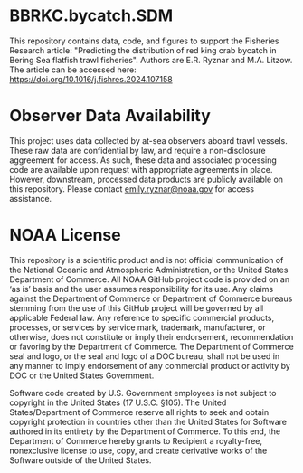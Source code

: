 # BBRKC.bycatch.SDM
This repository contains data, code, and figures to support the Fisheries Research article: "Predicting the distribution of red king crab bycatch in Bering Sea flatfish trawl fisheries". Authors are E.R. Ryznar and M.A. Litzow. The article can be accessed here: https://doi.org/10.1016/j.fishres.2024.107158

# Observer Data Availability
This project uses data collected by at-sea observers aboard trawl vessels. These raw data are confidential by law, and require a non-disclosure aggreement for access. As such, these data and associated processing code are available upon request with appropriate agreements in place. However, downstream, processed data products are publicly available on this repository. Please contact emily.ryznar@noaa.gov for access assistance. 

# NOAA License
This repository is a scientific product and is not official communication of the National Oceanic and Atmospheric Administration, or the United States Department of Commerce. All NOAA GitHub project code is provided on an ‘as is’ basis and the user assumes responsibility for its use. Any claims against the Department of Commerce or Department of Commerce bureaus stemming from the use of this GitHub project will be governed by all applicable Federal law. Any reference to specific commercial products, processes, or services by service mark, trademark, manufacturer, or otherwise, does not constitute or imply their endorsement, recommendation or favoring by the Department of Commerce. The Department of Commerce seal and logo, or the seal and logo of a DOC bureau, shall not be used in any manner to imply endorsement of any commercial product or activity by DOC or the United States Government.

Software code created by U.S. Government employees is not subject to copyright in the United States (17 U.S.C. §105). The United States/Department of Commerce reserve all rights to seek and obtain copyright protection in countries other than the United States for Software authored in its entirety by the Department of Commerce. To this end, the Department of Commerce hereby grants to Recipient a royalty-free, nonexclusive license to use, copy, and create derivative works of the Software outside of the United States.
